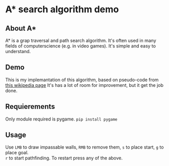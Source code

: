 # A* search algorithm demo
## About A*
A\* is a grap traversal and path search algorithm. It's often used in many fields of computerscience (e.g. in video games). It's simple and easy to understand.
## Demo
This is my implemantation of this algorithm, based on pseudo-code from [this wikipedia page](https://en.wikipedia.org/wiki/A*_search_algorithm)
It's has a lot of room for improvement, but it get the job done.
## Requierements
Only module required is pygame.
`pip install pygame`
## Usage
Use `LMB` to draw impassable walls, `RMB` to remove them, `s` to place start, `g` to place goal.  
`r` to start pathfinding. To restart press any of the above.
